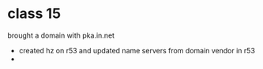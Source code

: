 # **class 15**

brought a domain with pka.in.net 

* created hz on r53 and updated name servers from domain vendor in r53
*
